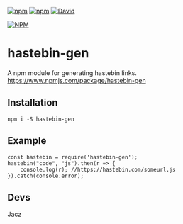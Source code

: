 [![npm](https://img.shields.io/npm/v/npm.svg)](https://www.npmjs.com/package/hastebin-gen)
[![npm](https://img.shields.io/npm/dt/hastebin-gen.svg?maxAge=3600)](https://www.npmjs.com/package/hastebin-gen)
[![David](https://david-dm.org/guscaplan/hastebin-gen.svg)](https://david-dm.org/guscaplan/hastebin-gen)

[![NPM](https://nodei.co/npm/hastebin-gen.png?downloads=true&downloadRank=true&stars=true)](https://nodei.co/npm/hastebin-gen/)


# hastebin-gen
A npm module for generating hastebin links. 
https://www.npmjs.com/package/hastebin-gen

## Installation
```npm i -S hastebin-gen```

## Example
```
const hastebin = require('hastebin-gen');
hastebin("code", "js").then(r => {
    console.log(r); //https://hastebin.com/someurl.js
}).catch(console.error);
```

## Devs
Jacz 
